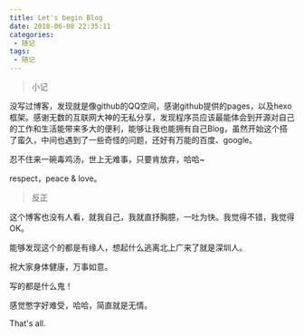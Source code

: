 ```yaml
---
title: Let's begin Blog
date: 2018-06-08 22:35:11
categories:
 - 随记
tags:
 - 随记
---
```


><font face="微软雅黑">小记</font>

没写过博客，发现就是像github的QQ空间，感谢github提供的pages，以及hexo框架。感谢无数的互联网大神的无私分享，发现程序员应该最能体会到开源对自己的工作和生活能带来多大的便利，能够让我也能拥有自己Blog，虽然开始这个搭了蛮久，中间也遇到了一些奇怪的问题，还好有万能的百度、google。

忍不住来一碗毒鸡汤，世上无难事，只要肯放弃，哈哈~

respect，peace & love。

>反正

这个博客也没有人看，就我自己，我就直抒胸臆，一吐为快。我觉得不错，我觉得OK。

能够发现这个的都是有缘人，想起什么逃离北上广来了就是深圳人。

祝大家身体健康，万事如意。

写的都是什么鬼！

感觉憋字好难受，哈哈，简直就是无情。

That's all.
